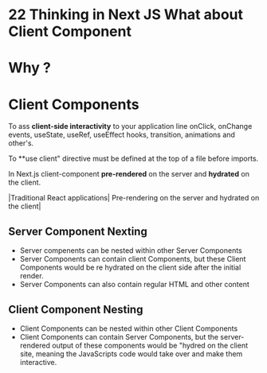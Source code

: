 # 22 Thinking in Next JS What about Client Component


# Why ? 
# Client Components

To ass **client-side interactivity** to your application line onClick, onChange events, useState, useRef, useEffect hooks, transition, animations and other's.

To **use client" directive must be defined at the top of a file before imports.

In Next.js client-component **pre-rendered** on the server and **hydrated** on the client.


|Traditional React applications| Pre-rendering on the server and hydrated on the client|



## Server Component Nexting

- Server compenents can be nested within other Server Components
- Server Components can contain client Components, but these Client Components would be re hydrated on the  client side after the initial render.
- Server Components can also contain regular HTML and other content

## Client Component Nesting 

- Client Components can be nested within other Client Components
- Client Components can contain Server Components, but the server-rendered output of these components would be "hydred on the client site, meaning the JavaScripts code would take over and make them interactive.
